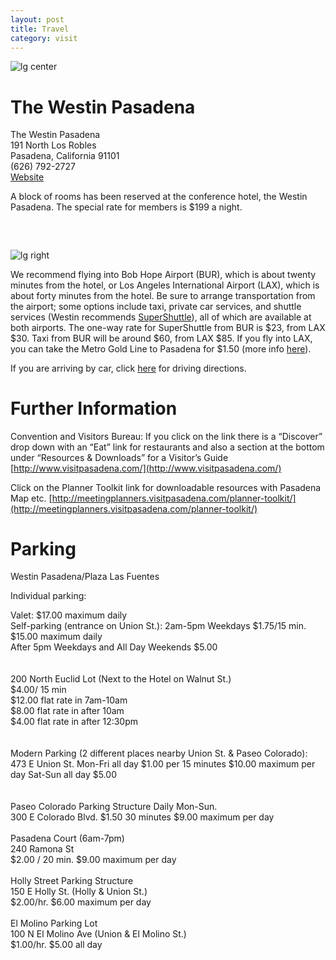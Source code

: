 ```yaml
---
layout: post
title: Travel
category: visit
---
```


![lg center](http://www.starwoodhotels.com/pub/media/1453/wes1453po.145763_xx.jpg)

# The Westin PasadenaThe Westin Pasadena<br>
191 North Los Robles <br>
Pasadena, California 91101<br>
(626) 792-2727<br>
[Website](http://www.starwoodhotels.com/westin/property/overview/index.html?propertyID=1453)

A block of rooms has been reserved at the conference hotel, the Westin Pasadena. The special rate for members is $199 a night. 

###  &nbsp;

![lg right](http://www.trbimg.com/img-55a33d8d/turbine/la-fi-bob-hope-airport-1006-rr-jpg-20150708/650/650x366)

We recommend flying into Bob Hope Airport (BUR), which is about twenty minutes from the hotel, or Los Angeles International Airport (LAX), which is about forty minutes from the hotel. Be sure to arrange transportation from the airport; some options include taxi, private car services, and shuttle services (Westin recommends [SuperShuttle](http://www.supershuttle.com/locations/losangeleslax)), all of which are available at both airports. The one-way rate for SuperShuttle from BUR is $23, from LAX $30. Taxi from BUR will be around $60, from LAX $85. If you fly into LAX, you can take the Metro Gold Line to Pasadena for $1.50 (more info [here](http://www.starwoodhotels.com/westin/property/area/transportation.html?propertyID=1453)). If you are arriving by car, click [here](http://www.starwoodhotels.com/westin/property/area/directions.html?propertyID=1453) for driving directions.


# Further Information

Convention and Visitors Bureau:
If you click on the link there is a “Discover” drop down with an “Eat” link for restaurants and also a section at the bottom under “Resources & Downloads” for a Visitor’s Guide [http://www.visitpasadena.com/](http://www.visitpasadena.com/)
 
Click on the Planner Toolkit link for downloadable resources with Pasadena Map etc. [http://meetingplanners.visitpasadena.com/planner-toolkit/](http://meetingplanners.visitpasadena.com/planner-toolkit/)
 

# Parking
 
Westin Pasadena/Plaza Las Fuentes

Individual parking:

Valet: $17.00 maximum daily<br>
Self-parking (entrance on Union St.): 2am-5pm Weekdays $1.75/15 min. <br>
$15.00 maximum daily<br>
After 5pm Weekdays and All Day Weekends $5.00<br>
<br>
<br> 
200 North Euclid Lot (Next to the Hotel on Walnut St.)<br> 
$4.00/ 15 min<br> 
$12.00 flat rate in 7am-10am<br> 
$8.00 flat rate in after 10am<br> 
$4.00 flat rate in after 12:30pm<br> 
<br>
<br> 
Modern Parking (2 different places nearby Union St. & Paseo Colorado):<br> 
473 E Union St. Mon-Fri all day $1.00 per 15 minutes $10.00 maximum per day
Sat-Sun all day $5.00<br> 
<br>
<br> 
Paseo Colorado Parking Structure Daily Mon-Sun.<br> 
300 E Colorado Blvd. $1.50 30 minutes $9.00 maximum per day
<br>
<br> 
Pasadena Court (6am-7pm)<br> 
240 Ramona St<br> 
$2.00 / 20 min. $9.00 maximum per day
<br>
<br> 
Holly Street Parking Structure<br> 
150 E Holly St. (Holly & Union St.)<br> 
$2.00/hr. $6.00 maximum per day
<br>
<br> 
El Molino Parking Lot<br> 
100 N El Molino Ave (Union & El Molino St.)<br> 
$1.00/hr. $5.00 all day